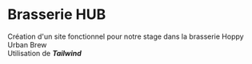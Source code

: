 # Brasserie HUB
Création d'un site fonctionnel pour notre stage dans la brasserie Hoppy Urban Brew 
<br>
Utilisation de ***Tailwind***
